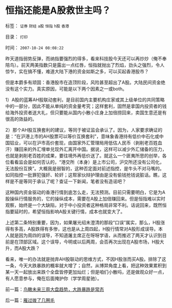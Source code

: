 # 恒指还能是A股救世主吗？

标签： `证券` `财经` `a股` `恒指` `h股` `香港` 

目录： `打印`

时间： `2007-10-24 08:08:22`

昨天道指弱势反弹，而纳指要强烈的得多，看来科技股今天还可以再炒炒（俺不奉陪鸟）。前天两美指数只是露出一点红唇，恒指就抛出了烈焰，劲头之强烈，令人惊乍，实在搞不懂，难道大陆下港的资金如斯之多，可以买起香港股市？

但是本爵多有顽固：香港股市在造顶阶段，风险甚至超出了A股。大陆民间资金绝没有这个实力。真实原因，可能是以下两个因素之一或both。

1）A股的蓝筹AH股联动套利，是目前国内主要机构庄家或其上级单位的共同策略中的一部分，因此不能从单纯的资金量考究；这样套利，固然是拿国内投资者的钱给海外投资者送大礼，但只要能从国内小散小庄身上加倍捞回来，卖国生意还是有很高的效益的。

2）那个AH股互换套利的建议，等同于被证监会承认了。因为，人家要求确证的是：“在沪港上市的AH股票可以等价互换套利”，意味象香港持有低价中石化或中国铝业，可以在沪市高价套现，由国家外汇管理局用低估人民币（剥削老百姓血汗）赚回来的外汇埋单兑现外汇离开中国。据说，这样可以减少外汇储备的压力，也就是剥削老百姓的成果，要往境外再低价送了。就这么一个匪夷所思的创举，各位看看监会是如何否认的，“港交所（本身）是上市公司，沪交所还没有公司化，无法股份互换”。大概我是弱智的，这种否定面对前述指控，是牛头不对马嘴的。如同指控一批罪犯强奸、轮奸；这帮家伙辩护理由是没有偷钱抢钱说脏话。瞧，这样是不是等同于承认了呢？查证一下新闻，笔者没有造谣吧？

这种国内资金驱动的香港行情到底怎么走，无法预测。目前只需要明白，它是为A股操纵行情服务的，它的操纵成本，需要在A股上加倍赚回来。但是恒指难以实时观察，始终是一个大缺陷，对于中小投资者这种格局非常不利。话说回来，既然恒指要延时的，希望恒指影响A股关键行情，成本也就变大了。

上述第二条特别重要，因为，如果屠光绍未澄清的那段“口误”属实，那么，H股涨得有多高，A股跌得有多惨，这也是从上周四起，H股行情常对A股形成误导。本人就是因为周四的误导，不知道屠主席正在呀呀学语，从而推迟了两天才认识到目前是在顶部区域。这个误导，今明或以后两周，会否再次出现在A股市场，H股大升，而A股大跌？

看来，唯一的办法就是抛弃AH股联动的思维方式，不因H股涨而买A股。排除了这一条，今天大跌暴跌的概率就大增了；自然，从博羿角度上看，把这种效果累积到某一天一起放出来跌个全盘皆停更加灿烂；但是咱们小散吗，还是做观众好一点，有人愿意参与，俺在后面掩护你（学学周星驰）。



前一篇：[鸟瞰未来三周大盘趋势，大跌暴跌是常态](../../../2007/10/24/鸟瞰未来三周大盘趋势，大跌暴跌是常态.md)

后一篇：[雁过拨了几圈毛](../../../2007/10/24/雁过拨了几圈毛.md)
